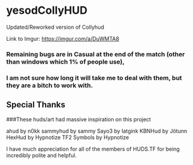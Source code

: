# yesodCollyHUD
 Updated/Reworked version of Collyhud

Link to Imgur: https://imgur.com/a/DuWMTA8

### Remaining bugs are in Casual at the end of the match (other than windows which 1% of people use), 
### I am not sure how long it will take me to deal with them, but they are a bitch to work with.

## Special Thanks
###These huds/art had massive inspiration on this project

ahud by n0kk
sammyhud by sammy
Sayo3 by Iatgink
KBNHud by Jötunn
HexHud by Hypnotize
TF2 Symbols by Hypnotize

I have much appreciation for all of the members of HUDS.TF for being incredibly polite and helpful.
